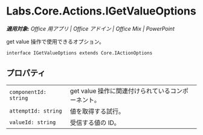 
# <a name="labs.core.actions.igetvalueoptions"></a>Labs.Core.Actions.IGetValueOptions

 _**適用対象:** Office 用アプリ | Office アドイン | Office Mix | PowerPoint_

get value 操作で使用できるオプション。

```
interface IGetValueOptions extends Core.IActionOptions
```


## <a name="properties"></a>プロパティ


|||
|:-----|:-----|
| `componentId: string`|get value 操作に関連付けられているコンポーネント。|
| `attemptId: string`|値を取得する試行。|
| `valueId: string`|受信する値の ID。|
